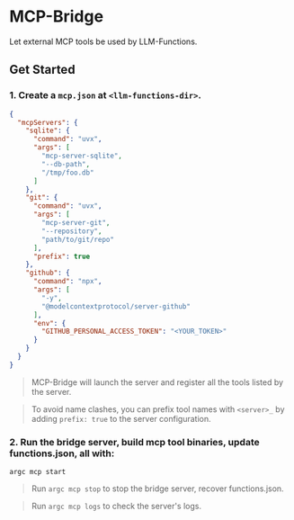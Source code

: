 # MCP-Bridge

Let external MCP tools be used by LLM-Functions.

## Get Started

### 1. Create a `mcp.json` at `<llm-functions-dir>`.

```json
{
  "mcpServers": {
    "sqlite": {
      "command": "uvx",
      "args": [
        "mcp-server-sqlite",
        "--db-path",
        "/tmp/foo.db"
      ]
    },
    "git": {
      "command": "uvx",
      "args": [
        "mcp-server-git",
        "--repository",
        "path/to/git/repo"
      ],
      "prefix": true
    },
    "github": {
      "command": "npx",
      "args": [
        "-y",
        "@modelcontextprotocol/server-github"
      ],
      "env": {
        "GITHUB_PERSONAL_ACCESS_TOKEN": "<YOUR_TOKEN>"
      }
    }
  }
}
```

> MCP-Bridge will launch the server and register all the tools listed by the server.

> To avoid name clashes, you can prefix tool names with `<server>_` by adding `prefix: true` to the server configuration.

### 2. Run the bridge server, build mcp tool binaries, update functions.json, all with:

```
argc mcp start
```

> Run `argc mcp stop` to stop the bridge server, recover functions.json.

> Run `argc mcp logs` to check the server's logs.
